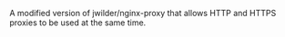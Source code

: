 A modified version of jwilder/nginx-proxy that allows HTTP and HTTPS proxies to be used at the same time.
